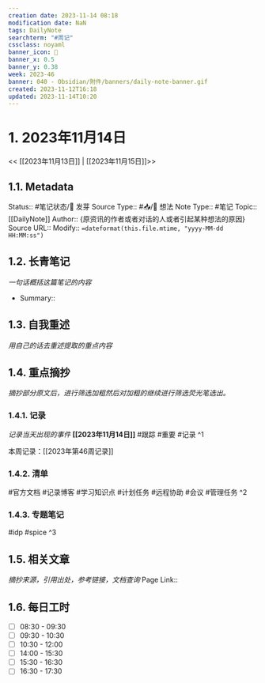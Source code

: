 ```yaml
---
creation date: 2023-11-14 08:18
modification date: NaN
tags: DailyNote
searchterm: "#周记"
cssclass: noyaml
banner_icon: 💌
banner_x: 0.5
banner_y: 0.38
week: 2023-46
banner: 040 - Obsidian/附件/banners/daily-note-banner.gif
created: 2023-11-12T16:18
updated: 2023-11-14T10:20
---
```


# 1. 2023年11月14日

<< [[2023年11月13日]] | [[2023年11月15日]]>>

## 1.1. Metadata

Status:: #笔记状态/🌱 发芽
Source Type:: #📥/💭 想法 
Note Type:: #笔记
Topic:: [[DailyNote]]
Author:: {原资讯的作者或者对话的人或者引起某种想法的原因}
Source URL::
Modify:: `=dateformat(this.file.mtime, "yyyy-MM-dd HH:MM:ss")`

## 1.2. 长青笔记

_一句话概括这篇笔记的内容_

- Summary::

## 1.3. 自我重述

_用自己的话去重述提取的重点内容_

## 1.4. 重点摘抄

_摘抄部分原文后，进行筛选加粗然后对加粗的继续进行筛选荧光笔选出。_

### 1.4.1. 记录
_记录当天出现的事件_
**[[2023年11月14日]]** 
#跟踪 
#重要 
#记录
^1

本周记录：[[2023年第46周记录]]

### 1.4.2. 清单

#官方文档 
#记录博客
#学习知识点
#计划任务
#远程协助
#会议 
#管理任务
^2

### 1.4.3. 专题笔记

#idp
#spice
^3

## 1.5. 相关文章

_摘抄来源，引用出处，参考链接，文档查询_
Page Link::

## 1.6. 每日工时
- [ ] 08:30 - 09:30 
- [ ] 09:30 - 10:30
- [ ] 10:30 - 12:00
- [ ] 14:00 - 15:30
- [ ] 15:30 - 16:30
- [ ] 16:30 - 17:30